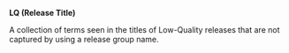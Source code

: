 <!-- markdownlint-disable MD041-->
**LQ (Release Title)**<br>

A collection of terms seen in the titles of Low-Quality releases that are not captured by using a release group name.
<!-- markdownlint-enable MD041-->
